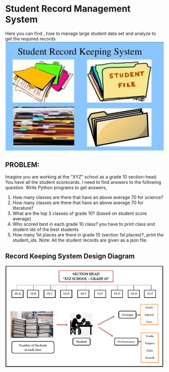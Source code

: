 # Student Record Management System
Here you can find , how to manage large student data set and analyze to get the required records
![Student Record Management System](Record_management_system.PNG)

## PROBLEM:
Imagine you are working at the “XYZ” school as a grade 10 section-head. You have all the student scorecards. I need to find answers to the following question. Write Python programs to get answers,
1. How many classes are there that have an above average 70 for science?
2. How many classes are there that have an above average 70 for literature?
3. What are the top 3 classes of grade 10? (based on student score average)
4. Who scored best in each grade 10 class? you have to print class and student ids of the best students
5. How many 1st places are there in grade 10 (section 1st places)?, print the student_ids.
Note:
All the student records are given as a json file.

## Record Keeping System Design Diagram
![Record Keeping System Design Diagram](Design_diagram.PNG)







